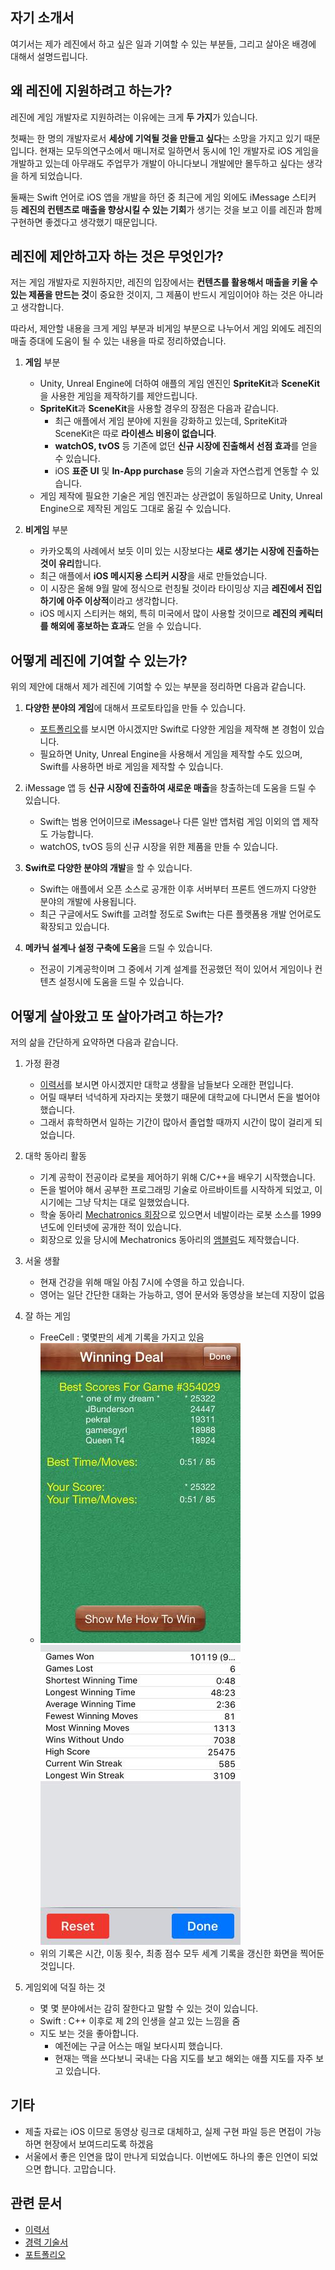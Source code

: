 ## 자기 소개서 

여기서는 제가 레진에서 하고 싶은 일과 기여할 수 있는 부분들, 그리고 살아온 배경에 대해서 설명드립니다.

## 왜 레진에 지원하려고 하는가?

레진에 게임 개발자로 지원하려는 이유에는 크게 **두 가지**가 있습니다.

첫째는 한 명의 개발자로서 **세상에 기억될 것을 만들고 싶다**는 소망을 가지고 있기 때문입니다. 현재는 모두의연구소에서 매니저로 일하면서 동시에 1인 개발자로 iOS 게임을 개발하고 있는데 아무래도 주업무가 개발이 아니다보니 개발에만 몰두하고 싶다는 생각을 하게 되었습니다.

둘째는 Swift 언어로 iOS 앱을 개발을 하던 중 최근에 게임 외에도 iMessage 스티커 등 **레진의 컨텐츠로 매출을 향상시킬 수 있는 기회**가 생기는 것을 보고 이를 레진과 함께 구현하면 좋겠다고 생각했기 때문입니다.

## 레진에 제안하고자 하는 것은 무엇인가?

저는 게임 개발자로 지원하지만, 레진의 입장에서는 **컨텐츠를 활용해서 매출을 키울 수 있는 제품을 만드는 것**이 중요한 것이지, 그 제품이 반드시 게임이어야 하는 것은 아니라고 생각합니다. 

따라서, 제안할 내용을 크게 게임 부분과 비게임 부분으로 나누어서 게임 외에도 레진의 매출 증대에 도움이 될 수 있는 내용을 따로 정리하였습니다.

1. **게임** 부분
	* Unity, Unreal Engine에 더하여 애플의 게임 엔진인 **SpriteKit**과 **SceneKit**을 사용한 게임을 제작하기를 제안드립니다. 
	* **SpriteKit**과 **SceneKit**을 사용할 경우의 장점은 다음과 같습니다.
		* 최근 애플에서 게임 분야에 지원을 강화하고 있는데, SpriteKit과 SceneKit은 따로 **라이센스 비용이 없습니다**.
		* **watchOS, tvOS** 등 기존에 없던 **신규 시장에 진출해서 선점 효과**를 얻을 수 있습니다.
		* iOS **표준 UI** 및 **In-App purchase** 등의 기술과 자연스럽게 연동할 수 있습니다.
	* 게임 제작에 필요한 기술은 게임 엔진과는 상관없이 동일하므로 Unity, Unreal Engine으로 제작된 게임도 그대로 옮길 수 있습니다.
		
2. **비게임** 부분
	* 카카오톡의 사례에서 보듯 이미 있는 시장보다는 **새로 생기는 시장에 진출하는 것이 유리**합니다. 
	* 최근 애플에서 **iOS 메시지용 스티커 시장**을 새로 만들었습니다. 
	* 이 시장은 올해 9월 말에 정식으로 런칭될 것이라 타이밍상 지금 **레진에서 진입하기에 아주 이상적**이라고 생각합니다.
	* iOS 메시지 스티커는 해외, 특히 미국에서 많이 사용할 것이므로 **레진의 케릭터를 해외에 홍보하는 효과**도 얻을 수 있습니다.

## 어떻게 레진에 기여할 수 있는가?

위의 제안에 대해서 제가 레진에 기여할 수 있는 부분을 정리하면 다음과 같습니다.

1. **다양한 분야의 게임**에 대해서 프로토타입을 만들 수 있습니다.
	* [포트폴리오](2016-07-21-Portfolio.md)를 보시면 아시겠지만 Swift로 다양한 게임을 제작해 본 경험이 있습니다.
	* 필요하면 Unity, Unreal Engine을 사용해서 게임을 제작할 수도 있으며, Swift를 사용하면 바로 게임을 제작할 수 있습니다.
	
2. iMessage 앱 등 **신규 시장에 진출하여 새로운 매출**을 창출하는데 도움을 드릴 수 있습니다.
	* Swift는 범용 언어이므로 iMessage나 다른 일반 앱처럼 게임 이외의 앱 제작도 가능합니다.
	* watchOS, tvOS 등의 신규 시장을 위한 제품을 만들 수 있습니다.

3. **Swift로 다양한 분야의 개발**을 할 수 있습니다.	
	* Swift는 애플에서 오픈 소스로 공개한 이후 서버부터 프론트 엔드까지 다양한 분야의 개발에 사용됩니다.
	* 최근 구글에서도 Swift를 고려할 정도로 Swift는 다른 플랫폼용 개발 언어로도 확장되고 있습니다.

4. **메카닉 설계나 설정 구축에 도움**을 드릴 수 있습니다.
	* 전공이 기계공학이며 그 중에서 기계 설계를 전공했던 적이 있어서 게임이나 컨텐츠 설정시에 도움을 드릴 수 있습니다. 

## 어떻게 살아왔고 또 살아가려고 하는가?

저의 삶을 간단하게 요약하면 다음과 같습니다.

1. 가정 환경 
	*  [이력서](2016-07-12-Resume.md)를 보시면 아시겠지만 대학교 생활을 남들보다 오래한 편입니다. 
	* 어릴 때부터 넉넉하게 자라지는 못했기 때문에 대학교에 다니면서 돈을 벌어야 했습니다. 
	* 그래서 휴학하면서 일하는 기간이 많아서 졸업할 때까지 시간이 많이 걸리게 되었습니다.

2. 대학 동아리 활동
	* 기계 공학이 전공이라 로봇을 제어하기 위해 C/C++을 배우기 시작했습니다.
	* 돈을 벌어야 해서 공부한 프로그래밍 기술로 아르바이트를 시작하게 되었고, 이 시기에는 그냥 닥치는 대로 일했었습니다.
	* 학술 동아리 [Mechatronics 회장](http://mecha.namoweb.net/xe/History)으로 있으면서 네발이라는 로봇 소스를 1999년도에 인터넷에 공개한 적이 있습니다.
	* 회장으로 있을 당시에 Mechatronics 동아리의 [앰블럼](http://mecha.namoweb.net/xe/CI)도 제작했습니다.

3. 서울 생활
	* 현재 건강을 위해 매일 아침 7시에 수영을 하고 있습니다.
	* 영어는 일단 간단한 대화는 가능하고, 영어 문서와 동영상을 보는데 지장이 없음

4. 잘 하는 게임
	* FreeCell : 몇몇판의 세계 기록을 가지고 있음
	* ![FreeCell](_assets/_FreeCell.jpg) ![FreeCell](_assets/_FreeCell_Score.jpg)
	* 위의 기록은 시간, 이동 횟수, 최종 점수 모두 세계 기록을 갱신한 화면을 찍어둔 것입니다. 	
5. 게임외에 덕질 하는 것
	* 몇 몇 분야에서는 감히 잘한다고 말할 수 있는 것이 있습니다. 
	* Swift : C++ 이후로 제 2의 인생을 살고 있는 느낌을 줌
	* 지도 보는 것을 좋아합니다. 
		* 예전에는 구글 어스는 매일 보다시피 했습니다. 
		* 현재는 맥을 쓰다보니 국내는 다음 지도를 보고 해외는 애플 지도를 자주 보고 있습니다.

## 기타 

* 제출 자료는 iOS 이므로 동영상 링크로 대체하고, 실제 구현 파일 등은 면접이 가능하면 현장에서 보여드리도록 하겠음
* 서울에서 좋은 인연을 많이 만나게 되었습니다. 이번에도 하나의 좋은 인연이 되었으면 합니다. 고맙습니다.


## 관련 문서

* [이력서](2016-07-12-Resume.md)
* [경력 기술서](2016-07-21-Employment-Highlight.md)
* [포트폴리오](2016-07-21-Portfolio.md)